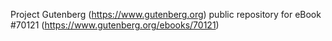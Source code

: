 Project Gutenberg (https://www.gutenberg.org) public repository for
eBook #70121 (https://www.gutenberg.org/ebooks/70121)

